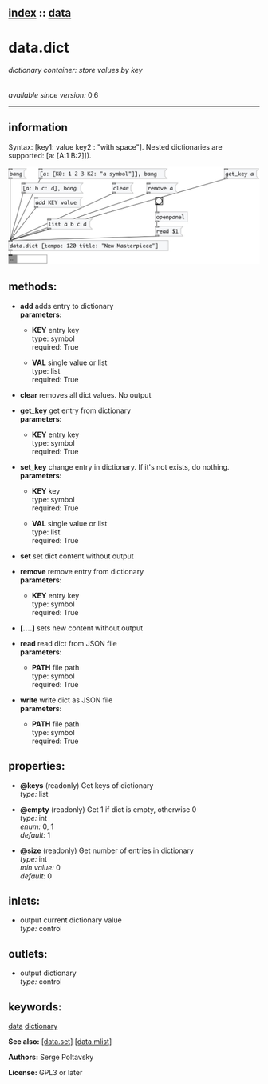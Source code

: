 [index](index.html) :: [data](category_data.html)
---

# data.dict

###### dictionary container: store values by key

*available since version:* 0.6

---


## information
Syntax: [key1: value key2 : &#34;with space&#34;]. Nested dictionaries are supported: [a: [A:1 B:2]]).


[![example](../examples/img/data.dict.jpg)](../examples/pd/data.dict.pd)





## methods:

* **add**
adds entry to dictionary<br>
  __parameters:__
  - **KEY** entry key<br>
    type: symbol <br>
    required: True <br>

  - **VAL** single value or list<br>
    type: list <br>
    required: True <br>

* **clear**
removes all dict values. No output<br>

* **get_key**
get entry from dictionary<br>
  __parameters:__
  - **KEY** entry key<br>
    type: symbol <br>
    required: True <br>

* **set_key**
change entry in dictionary. If it&#39;s not exists, do nothing.<br>
  __parameters:__
  - **KEY** key<br>
    type: symbol <br>
    required: True <br>

  - **VAL** single value or list<br>
    type: list <br>
    required: True <br>

* **set**
set dict content without output<br>

* **remove**
remove entry from dictionary<br>
  __parameters:__
  - **KEY** entry key<br>
    type: symbol <br>
    required: True <br>

* **[....]**
sets new content without output<br>

* **read**
read dict from JSON file<br>
  __parameters:__
  - **PATH** file path<br>
    type: symbol <br>
    required: True <br>

* **write**
write dict as JSON file<br>
  __parameters:__
  - **PATH** file path<br>
    type: symbol <br>
    required: True <br>




## properties:

* **@keys** (readonly)
Get keys of dictionary<br>
_type:_ list<br>

* **@empty** (readonly)
Get 1 if dict is empty, otherwise 0<br>
_type:_ int<br>
_enum:_ 0, 1<br>
_default:_ 1<br>

* **@size** (readonly)
Get number of entries in dictionary<br>
_type:_ int<br>
_min value:_ 0<br>
_default:_ 0<br>



## inlets:

* output current dictionary value<br>
_type:_ control



## outlets:

* output dictionary<br>
_type:_ control



## keywords:

[data](keywords/data.html)
[dictionary](keywords/dictionary.html)



**See also:**
[\[data.set\]](data.set.html)
[\[data.mlist\]](data.mlist.html)




**Authors:** Serge Poltavsky




**License:** GPL3 or later






